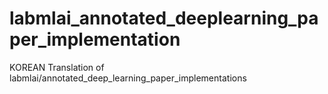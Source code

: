 # labmlai_annotated_deeplearning_paper_implementation
KOREAN Translation of labmlai/annotated_deep_learning_paper_implementations
